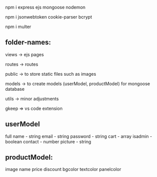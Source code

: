 npm i express ejs mongoose nodemon

npm i jsonwebtoken cookie-parser bcrypt

npm i multer

folder-names:
-------------

views -> ejs pages

routes -> routes

public -> to store static files such as images

models -> to create models (userModel, productModel) for mongoose database

utils -> minor adjustments

gkeep => vs code extension

userModel
---------

full name - string
email - string
password - string
cart - array
isadmin - boolean
contact - number
picture - string

productModel:
-------------

image
name
price
discount
bgcolor
textcolor
panelcolor